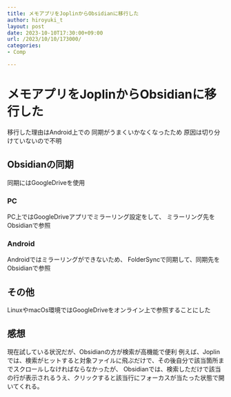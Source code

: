 ```yaml
---
title: メモアプリをJoplinからObsidianに移行した
author: hiroyuki_t
layout: post
date: 2023-10-10T17:30:00+09:00
url: /2023/10/10/173000/
categories:
- Comp

---
```


# メモアプリをJoplinからObsidianに移行した

移行した理由はAndroid上での
同期がうまくいかなくなったため
原因は切り分けていないので不明


## Obsidianの同期
同期にはGoogleDriveを使用

### PC
PC上ではGoogleDriveアプリでミラーリング設定をして、
ミラーリング先をObsidianで参照

### Android
Androidではミラーリングができないため、
FolderSyncで同期して、同期先をObsidianで参照


## その他
LinuxやmacOs環境ではGoogleDriveをオンライン上で参照することにした


## 感想
現在試している状況だが、Obsidianの方が検索が高機能で便利
例えば、Joplinでは、検索がヒットすると対象ファイルに飛ぶだけで、その後自分で該当箇所までスクロールしなければならなかったが、
Obsidianでは、検索しただけで該当の行が表示されるうえ、クリックすると該当行にフォーカスが当たった状態で開いてくれる。
